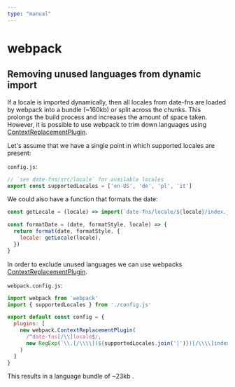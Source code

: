```yaml
---
type: "manual"
---
```


# webpack

## Removing unused languages from dynamic import

If a locale is imported dynamically, then all locales from date-fns are loaded by webpack into a bundle (~160kb) or split across the chunks. This prolongs the build process and increases the amount of space taken. However, it is possible to use webpack to trim down languages using [ContextReplacementPlugin].

Let's assume that we have a single point in which supported locales are present:

`config.js`:

```js
// `see date-fns/src/locale` for available locales
export const supportedLocales = ['en-US', 'de', 'pl', 'it']
```

We could also have a function that formats the date:

```js
const getLocale = (locale) => import(`date-fns/locale/${locale}/index.js`) // or require() if using CommonJS

const formatDate = (date, formatStyle, locale) => {
  return format(date, formatStyle, {
    locale: getLocale(locale),
  })
}
```

In order to exclude unused languages we can use webpacks [ContextReplacementPlugin].

`webpack.config.js`:

```js
import webpack from 'webpack'
import { supportedLocales } from './config.js'

export default const config = {
  plugins: [
    new webpack.ContextReplacementPlugin(
      /^date-fns[/\\]locale$/,
      new RegExp(`\\.[/\\\\](${supportedLocales.join('|')})[/\\\\]index\\.js$`)
    )
  ]
}
```

This results in a language bundle of ~23kb .

[contextreplacementplugin]: https://webpack.js.org/plugins/context-replacement-plugin/
